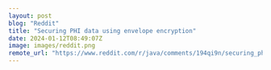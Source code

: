 ```yaml
---
layout: post
blog: "Reddit"
title: "Securing PHI data using envelope encryption"
date: 2024-01-12T08:49:07Z
image: images/reddit.png
remote_url: "https://www.reddit.com/r/java/comments/194qi9n/securing_phi_data_using_envelope_encryption/"
---
```

